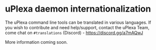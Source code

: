 uPlexa daemon internationalization
==================================

The uPlexa command line tools can be translated in various languages. If you wish to contribute and need help/support, contact the uPlexa Team, come chat on `#translations` (Discord) - https://discord.gg/a7mAQwJ

More information coming soon.
